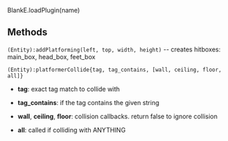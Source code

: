 BlankE.loadPlugin(name)

## Methods

`(Entity):addPlatforming(left, top, width, height)`
-- creates hitboxes: main_box, head_box, feet_box

`(Entity):platformerCollide{tag, tag_contains, [wall, ceiling, floor, all]}`

* __tag__: exact tag match to collide with

* __tag_contains__: if the tag contains the given string

* __wall__, __ceiling__, __floor__: collision callbacks. return false to ignore collision

* __all__: called if colliding with ANYTHING
